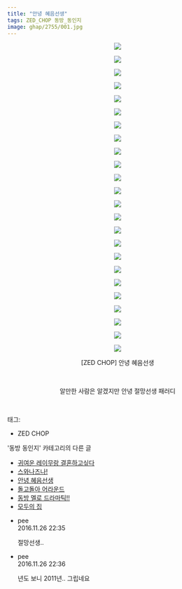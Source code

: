 ```yaml
---
title: "안녕 혜음선생"
tags: ZED_CHOP 동방_동인지
image: ghap/2755/001.jpg
---
```

<div class="article">
<p style="text-align: center; clear: none; float: none;"><img src="{{ site.nasurl }}/ghap/2755/001.jpg"/></p>
<p style="text-align: center; clear: none; float: none;"><img src="{{ site.nasurl }}/ghap/2755/002.jpg"/></p>
<p style="text-align: center; clear: none; float: none;"><img src="{{ site.nasurl }}/ghap/2755/003.jpg"/></p>
<p style="text-align: center; clear: none; float: none;"><img src="{{ site.nasurl }}/ghap/2755/004.jpg"/></p>
<p style="text-align: center; clear: none; float: none;"><img src="{{ site.nasurl }}/ghap/2755/005.jpg"/></p>
<p style="text-align: center; clear: none; float: none;"><img src="{{ site.nasurl }}/ghap/2755/006.jpg"/></p>
<p style="text-align: center; clear: none; float: none;"><img src="{{ site.nasurl }}/ghap/2755/007.jpg"/></p>
<p style="text-align: center; clear: none; float: none;"><img src="{{ site.nasurl }}/ghap/2755/008.jpg"/></p>
<p style="text-align: center; clear: none; float: none;"><img src="{{ site.nasurl }}/ghap/2755/009.jpg"/></p>
<p style="text-align: center; clear: none; float: none;"><img src="{{ site.nasurl }}/ghap/2755/010.jpg"/></p>
<p style="text-align: center; clear: none; float: none;"><img src="{{ site.nasurl }}/ghap/2755/011.jpg"/></p>
<p style="text-align: center; clear: none; float: none;"><img src="{{ site.nasurl }}/ghap/2755/012.jpg"/></p>
<p style="text-align: center; clear: none; float: none;"><img src="{{ site.nasurl }}/ghap/2755/013.jpg"/></p>
<p style="text-align: center; clear: none; float: none;"><img src="{{ site.nasurl }}/ghap/2755/014.jpg"/></p>
<p style="text-align: center; clear: none; float: none;"><img src="{{ site.nasurl }}/ghap/2755/015.jpg"/></p>
<p style="text-align: center; clear: none; float: none;"><img src="{{ site.nasurl }}/ghap/2755/016.jpg"/></p>
<p style="text-align: center; clear: none; float: none;"><img src="{{ site.nasurl }}/ghap/2755/017.jpg"/></p>
<p style="text-align: center; clear: none; float: none;"><img src="{{ site.nasurl }}/ghap/2755/018.jpg"/></p>
<p style="text-align: center; clear: none; float: none;"><img src="{{ site.nasurl }}/ghap/2755/019.jpg"/></p>
<p style="text-align: center; clear: none; float: none;"><img src="{{ site.nasurl }}/ghap/2755/020.jpg"/></p>
<p style="text-align: center; clear: none; float: none;"><img src="{{ site.nasurl }}/ghap/2755/021.jpg"/></p>
<p style="text-align: center; clear: none; float: none;"><img src="{{ site.nasurl }}/ghap/2755/022.jpg"/></p>
<p style="text-align: center; clear: none; float: none;"><img src="{{ site.nasurl }}/ghap/2755/023.jpg"/></p>
<p style="text-align: center; clear: none; float: none;"><img src="{{ site.nasurl }}/ghap/2755/024.jpg"/></p>
<p style="text-align: center; clear: none; float: none;">[ZED CHOP] 안녕 혜음선생</p>
<p style="text-align: center; clear: none; float: none;"><br/></p>
<p style="text-align: center; clear: none; float: none;">알만한 사람은 알겠지만 안녕 절망선생 패러디</p>
<p><br/></p>
</div><div class="tagTrail">
<p>태그: </p>
<ul>
<li>ZED CHOP</li>
</ul>
</div><div class="another">
<p>'동방 동인지' 카테고리의 다른 글</p>
<ul>
<li><a href="/2016-11-26-ghap_2758">귀여운 레이무랑 결혼하고싶다</a></li>
<li><a href="/2016-11-26-ghap_2757">스와나즈나!</a></li>
<li><a href="/2016-11-26-ghap_2755">안녕 혜음선생</a></li>
<li><a href="/2016-11-26-ghap_2754">돌고돌아 어라운드</a></li>
<li><a href="/2016-11-26-ghap_2753">동방 멜로 드라마틱!!</a></li>
<li><a href="/2016-11-26-ghap_2752">모두의 집</a></li>
</ul>
</div><div class="cb_module cb_fluid">
<div class="cb_wrt cb_profile">
<div class="comment">
<ul>
<li class="cb_thumb_off" id="comment14857653">
<div class="cb_comment_area">
<div class="cb_info_area">
<div class="cb_section">
<span class="cb_nick_name">pee</span>
</div>
<div class="cb_section">
<span class="cb_date">2016.11.26 22:35 </span>
</div>
</div>
<div class="cb_dsc_comment">
<p class="cb_dsc">
											절망선생..
										</p>
</div>
</div></li>
<li class="cb_thumb_off" id="comment14857654">
<div class="cb_comment_area">
<div class="cb_info_area">
<div class="cb_section">
<span class="cb_nick_name">pee</span>
</div>
<div class="cb_section">
<span class="cb_date">2016.11.26 22:36 </span>
</div>
</div>
<div class="cb_dsc_comment">
<p class="cb_dsc">
											년도 보니 2011년.. 그립네요
										</p>
</div>
</div></li>
</ul>
</div>
</div><!-- commentList close -->
</div>